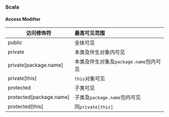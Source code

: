 

### Scala
#### Access Modifier

| 访问修饰符                | 最高可见范围                           |
| ----------------------- | :------------------------------------- |
| public                  | 全体可见                               |
| private                 | 本类及伴生对象内可见                   |
| private[package.name]   | 本类及伴生对象及`package.name`包内可见 |
| private[this]           | `this`对象可见                         |
| protected               | 子类可见                               |
| protected[package.name] | 子类及`package.name`包内可见           |
| protected[this]         | 同`private[this]`                     |



